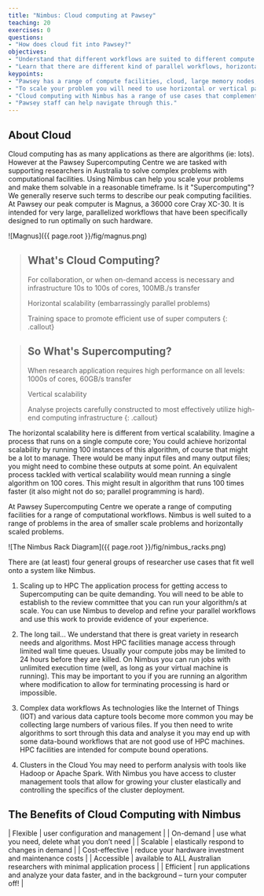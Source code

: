 ```yaml
---
title: "Nimbus: Cloud computing at Pawsey"
teaching: 20
exercises: 0
questions:
- "How does cloud fit into Pawsey?"
objectives:
- "Understand that different workflows are suited to different compute facilities."
- "Learn that there are different kind of parallel workflows, horizontal and vertical parallelism."
keypoints:
- "Pawsey has a range of compute facilities, cloud, large memory nodes, GPU clusters, HPC clusters."
- "To scale your problem you will need to use horizontal or vertical parallel scaling."
- "Cloud computing with Nimbus has a range of use cases that complement our Supercomputing facilities."
- "Pawsey staff can help navigate through this."
---
```


## About Cloud
Cloud computing has as many applications as there are algorithms (ie: lots).  However at the Pawsey Supercomputing Centre we are tasked with supporting researchers in Australia to solve complex problems with computational facilities. Using Nimbus can help you scale your problems and make them solvable in a reasonable timeframe.  Is it "Supercomputing"?  We generally reserve such terms to describe our peak computing facilities.  At Pawsey our peak computer is Magnus, a 36000 core Cray XC-30.  It is intended for very large, parallelized workflows that have been specifically designed to run optimally on such hardware.

![Magnus]({{ page.root }}/fig/magnus.png)

> ## What's Cloud Computing?
>
> For collaboration, or when on-demand access is necessary and infrastructure 10s to 100s of cores, 100MB./s transfer
>
> Horizontal scalability (embarrassingly parallel problems)
>
> Training space to promote efficient use of super computers
{: .callout}

> ## So What's Supercomputing?
>
> When research application requires high performance on all levels: 1000s of cores, 60GB/s transfer
>
> Vertical scalability
>
> Analyse projects carefully constructed to most effectively utilize high-end computing infrastructure
{: .callout}

The horizontal scalability here is different from vertical scalability.  Imagine a process that runs on a single compute core;  You could achieve horizontal scalability by running 100 instances of this algorithm, of course that might be a lot to manage.  There would be many input files and many output files; you might need to combine these outputs at some point.  An equivalent process tackled with vertical scalability would mean running a single algorithm on 100 cores.  This might result in algorithm that runs 100 times faster (it also might not do so; parallel programming is hard).


At Pawsey Supercomputing Centre we operate a range of computing facilities for a range of computational workflows. Nimbus is well suited to a range of problems in the area of smaller scale problems and horizontally scaled problems.

![The Nimbus Rack Diagram]({{ page.root }}/fig/nimbus_racks.png)

There are (at least) four general groups of researcher use cases that fit well onto a system like Nimbus.

1. Scaling up to HPC
The application process for getting access to Supercomputing can be quite demanding.  You will need to be able to establish to the review committee that you can run your algorithm/s at scale.  You can use Nimbus to develop and refine your parallel workflows and use this work to provide evidence of your experience.

2. The long tail...
We understand that there is great variety in research needs and algorithms.  Most HPC facilities manage access through limited wall time queues.  Usually your compute jobs may be limited to 24 hours before they are killed.  On Nimbus you can run jobs with unlimited execution time (well, as long as your virtual machine is running). This may be important to you if you are running an algorithm where modification to allow for terminating processing is hard or impossible.

3. Complex data workflows
As technologies like the Internet of Things (IOT) and various data capture tools become more common you may be collecting large numbers of various files.  If you then need to write algorithms to sort through this data and analyse it you may end up with some data-bound workflows that are not good use of HPC machines.  HPC facilities are intended for compute bound operations.

4. Clusters in the Cloud
You may need to perform analysis with tools like Hadoop or Apache Spark.  With Nimbus you have access to cluster management tools that allow for growing your cluster elastically and controlling the specifics of the cluster deployment.

## The Benefits of Cloud Computing with Nimbus

| Flexible        |  user configuration and management                                                               |
| On-demand       |  use what you need, delete what you don’t need                                                   |
| Scalable        |  elastically respond to changes in demand                                                        |
| Cost-effective  |  reduce your hardware investment and maintenance costs                                           |
| Accessible      |  available to ALL Australian researchers with minimal application process                        |
| Efficient       |  run applications and analyze your data faster, and in the background – turn your computer off!  |
